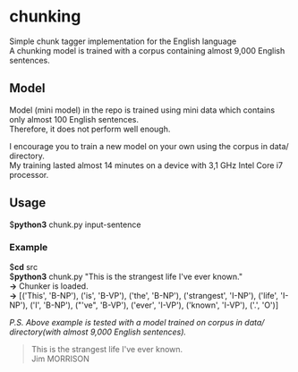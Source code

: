 # chunking
Simple chunk tagger implementation for the English language  
A chunking model is trained with a corpus containing almost 9,000 English sentences.  
  
## Model  
Model (mini model) in the repo is trained using mini data which contains only almost 100 English sentences.  
Therefore, it does not perform well enough.  
  
I encourage you to train a new model on your own using the corpus in data/ directory.  
My training lasted almost 14 minutes on a device with 3,1 GHz Intel Core i7 processor.  
  
## Usage  
$**python3**  chunk.py  input-sentence  
  
### Example  
$**cd**  src  
$**python3** chunk.py  "This is the strangest life I've ever known."  
**->** Chunker is loaded.  
**->** [('This', 'B-NP'), ('is', 'B-VP'), ('the', 'B-NP'), ('strangest', 'I-NP'), ('life', 'I-NP'), ('I', 'B-NP'), ("'ve", 'B-VP'), ('ever', 'I-VP'), ('known', 'I-VP'), ('.', 'O')]  
  
*P.S. Above example is tested with a model trained on corpus in data/ directory(with almost 9,000 English sentences).*   
  
> This is the strangest life I've ever known.  
> Jim MORRISON
